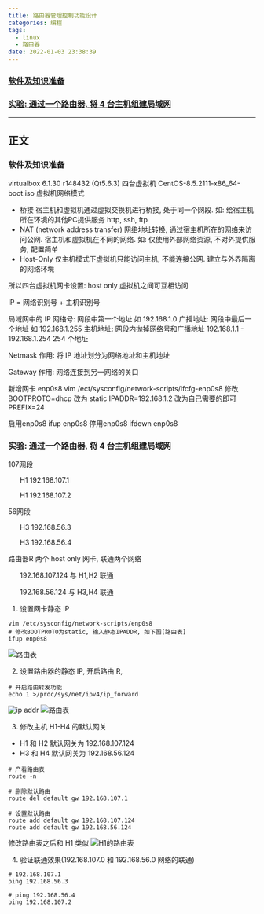 ```yaml
---
title: 路由器管理控制功能设计
categories: 编程
tags:
  - linux
  - 路由器
date: 2022-01-03 23:38:39
---
```


### [软件及知识准备](#软件及知识准备)

### [实验: 通过一个路由器, 将 4 台主机组建局域网](#实验)

---

## 正文

<h3 id="软件及知识准备">软件及知识准备</h3>

virtualbox 6.1.30 r148432 (Qt5.6.3)
四台虚拟机 CentOS-8.5.2111-x86_64-boot.iso
虚拟机网络模式

- 桥接 宿主机和虚拟机通过虚拟交换机进行桥接, 处于同一个网段. 如: 给宿主机所在环境的其他PC提供服务 http, ssh, ftp
- NAT (network address transfer) 网络地址转换, 通过宿主机所在的网络来访问公网. 宿主机和虚拟机在不同的网络. 如: 仅使用外部网络资源, 不对外提供服务, 配置简单
- Host-Only 仅主机模式下虚拟机只能访问主机, 不能连接公网. 建立与外界隔离的网络环境

所以四台虚拟机网卡设置: host only 虚拟机之间可互相访问

IP = 网络识别号 + 主机识别号

局域网中的 IP
网络号: 网段中第一个地址 如 192.168.1.0
广播地址: 网段中最后一个地址 如 192.168.1.255
主机地址: 网段内抛掉网络号和广播地址 192.168.1.1 - 192.168.1.254 254 个地址

Netmask
作用: 将 IP 地址划分为网络地址和主机地址

Gateway
作用: 网络连接到另一网络的关口

新增网卡 enp0s8
vim /ect/sysconfig/network-scripts/ifcfg-enp0s8
修改
BOOTPROTO=dhcp 改为 static
IPADDR=192.168.1.2 改为自己需要的即可
PREFIX=24

启用enp0s8
ifup enp0s8
停用enp0s8
ifdown enp0s8

<h3 id="实验">实验: 通过一个路由器, 将 4 台主机组建局域网</h3>
107网段<br />
<ol>H1 192.168.107.1</ol>
<ol>H1 192.168.107.2</ol>
56网段
<ol>H3 192.168.56.3</ol>
<ol>H3 192.168.56.4</ol>
路由器R 两个 host only 网卡, 联通两个网络
<ol>192.168.107.124 与 H1,H2 联通</ol>
<ol>192.168.56.124 与 H3,H4 联通</ol>

1. 设置网卡静态 IP

```shell
vim /etc/sysconfig/network-scripts/enp0s8
# 修改BOOTPROTO为static, 输入静态IPADDR, 如下图[路由表]
ifup enp0s8
```

![路由表](./20220103-225526.png)

2. 设置路由器的静态 IP, 开启路由 R,

```shell
# 开启路由转发功能
echo 1 >/proc/sys/net/ipv4/ip_forward
```

![ip addr](./20220103-225519.png)
![路由表](./20220103-225442.png)

3. 修改主机 H1-H4 的默认网关

- H1 和 H2 默认网关为 192.168.107.124
- H3 和 H4 默认网关为 192.168.56.124

```shell
# 产看路由表
route -n

# 删除默认路由
route del default gw 192.168.107.1

# 设置默认路由
route add default gw 192.168.107.124
route add default gw 192.168.56.124
```

修改路由表之后和 H1 类似
![H1的路由表](./20220103-230912.png)

4. 验证联通效果(192.168.107.0 和 192.168.56.0 网络的联通)

```shell
# 192.168.107.1
ping 192.168.56.3

# ping 192.168.56.4
ping 192.168.107.2
```
